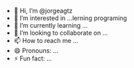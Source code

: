 - 👋 Hi, I’m @jorgeagtz
- 👀 I’m interested in ...lerning programing
- 🌱 I’m currently learning ...
- 💞️ I’m looking to collaborate on ...
- 📫 How to reach me ...
- 😄 Pronouns: ...
- ⚡ Fun fact: ...

<!---
jorgeagtz/jorgeagtz is a ✨ special ✨ repository because its `README.md` (this file) appears on your GitHub profile.
You can click the Preview link to take a look at your changes.
--->
